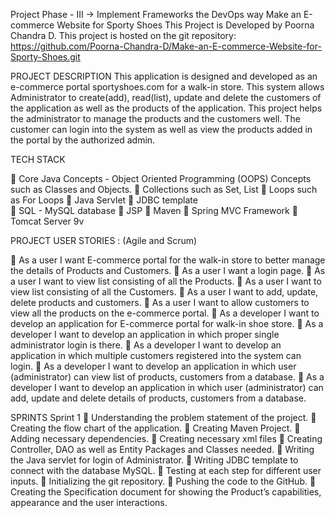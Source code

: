 Project Phase - III -> Implement Frameworks the DevOps way
Make an E-commerce Website for Sporty Shoes 
This Project is Developed by Poorna Chandra D. This project is hosted on the git repository: https://github.com/Poorna-Chandra-D/Make-an-E-commerce-Website-for-Sporty-Shoes.git

PROJECT DESCRIPTION
This application is designed and developed as an e-commerce portal sportyshoes.com for a walk-in store. This system allows Administrator to create(add), read(list), update and delete the customers of the application as well as the products of the application. This project helps the administrator to manage the products and the customers well. The customer can login into the system as well as view the products added in the portal by the authorized admin. 


TECH STACK

	Core Java Concepts - Object Oriented Programming (OOPS) Concepts such as Classes and Objects. 
	Collections such as Set, List 
	Loops such as For Loops 
	Java Servlet
	JDBC template  
	SQL - MySQL database
	JSP 
	Maven 
	Spring MVC Framework 
	Tomcat Server 9v


PROJECT USER STORIES : (Agile and Scrum)

	As a user I want E-commerce portal for the walk-in store to better manage the details of Products and Customers.
	As a user I want a login page.
	As a user I want to view list consisting of all the Products.
	As a user I want to view list consisting of all the Customers.
	As a user I want to add, update, delete   products and customers.
	As a user I want to allow customers to view all the products on the e-commerce portal.
	As a developer I want to develop an application for E-commerce portal for walk-in shoe store. 
	As a developer I want to develop an application in which proper single administrator login is there.
	As a developer I want to develop an application in which multiple customers registered into the system can login.
	As a developer I want to develop an application in which user (administrator) can view list of products, customers from a database.
	As a developer I want to develop an application in which user (administrator) can add, update and delete details of products, customers from a database.



SPRINTS
Sprint 1
	Understanding the problem statement of the project.
	Creating the flow chart of the application.
	Creating Maven Project.
	Adding necessary dependencies. 
	Creating necessary xml files
	Creating Controller, DAO as well as Entity Packages and Classes needed.
	Writing the Java servlet for login of Administrator.
	Writing JDBC template to connect with the database MySQL. 
	Testing at each step for different user inputs.
	Initializing the git repository.
	Pushing the code to the GitHub.
	Creating the Specification document for showing the Product’s capabilities, appearance and the user interactions.

